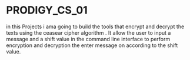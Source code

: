 # PRODIGY_CS_01
in this Projects i ama going to build the tools that encrypt and decrypt the texts using the ceasear cipher algorithm . 
It allow the user to input  a message  and a shift value in the command line 
interface to perform encryption and decryption the enter message on according to the shift value.
